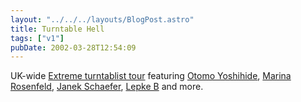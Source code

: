 ```yaml
---
layout: "../../../layouts/BlogPost.astro"
title: Turntable Hell
tags: ["v1"]
pubDate: 2002-03-28T12:54:09
---
```


UK-wide [Extreme turntablist tour][1] featuring [Otomo Yoshihide][2], [Marina Rosenfeld][3], [Janek Schaefer][4], [Lepke B][5] and more.

[1]: http://www.cmntours.org.uk/tours/turntablehell/
[2]: http://www.japanimprov.com/yotomo/ "Otomo Yoshihide on Japanimprov"
[3]: http://www.charhizma.com/rosen/ "Marina Rosenfeld - theforestthegardenandthesea"
[4]: http://www.audioh.com/ "Janek Schaefer's website"
[5]: http://www.cmntours.org.uk/tours/turntablehell/performers_biog_lepke.html "Lepke B on CMN Tours"
